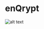 # enQrypt
![alt text](https://github.com/Mannendri/MIT-iQuHACK-2022-enQrypt/blob/master/static/images/black_whistle.png?raw=true)
